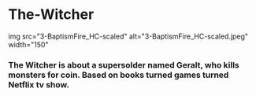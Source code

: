 # The-Witcher


img src="3-BaptismFire_HC-scaled" alt="3-BaptismFire_HC-scaled.jpeg" width="150"

### The Witcher is about a supersolder named Geralt, who kills monsters for coin. Based on books turned games turned Netflix tv show.